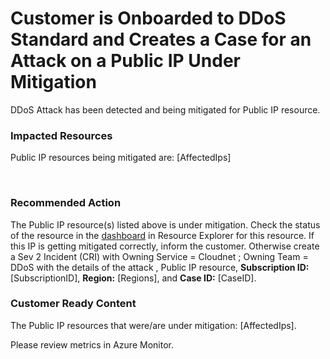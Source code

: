 ﻿<properties
pageTitle="DDoS Attack has been detected and being mitigated for Public IP resource"
description="DDoS Attack has been detected and being mitigated for Public IP resource"
infoBubbleText="DDoS Attack has been detected and being mitigated for Public IP resource"
service="microsoft.networkinsights"
resource="DDoS"
authors="alhow"
ms.author="alhoward"
displayOrder="10"
articleId="DDoSProtectionPlanMitigationDetected"
diagnosticScenario="Customer is onboarded to DDoS Standard and creates a case for an attack already mitigated."
selfHelpType="Diagnostics"
supportTopicIds=""
resourceTags="windows"
productPesIds=""
cloudEnvironments="Public"
/>

# Customer is Onboarded to DDoS Standard and Creates a Case for an Attack on a Public IP Under Mitigation

<!--issueDescription-->
DDoS Attack has been detected and being mitigated for Public IP resource. <br>

### Impacted Resources

Public IP resources being mitigated are: <!--$List of Public IPs-->[AffectedIps]<!--/$List of Public IPs-->
<!--/issueDescription-->
<br>

### Recommended Action

The Public IP resource(s) listed above is under mitigation. Check the status of the resource in the [dashboard](DashboardLink) in Resource Explorer for this resource. If this IP is getting mitigated correctly, inform the customer. Otherwise create a Sev 2 Incident (CRI) with Owning Service = Cloudnet ; Owning Team = DDoS with the details of the attack , Public IP resource, **Subscription ID:** [SubscriptionID], **Region:** [Regions], and **Case ID:** [CaseID].
<br>

### **Customer Ready Content**

The Public IP resources that were/are under mitigation: <!--$List of Public IPs-->[AffectedIps]<!--/$List of Public IPs-->. 
<br>

Please review metrics in Azure Monitor.
